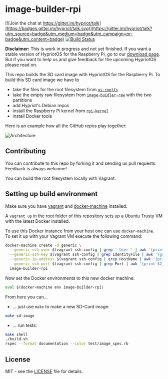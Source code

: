 # image-builder-rpi
[![Join the chat at https://gitter.im/hypriot/talk](https://badges.gitter.im/hypriot/talk.svg)](https://gitter.im/hypriot/talk?utm_source=badge&utm_medium=badge&utm_campaign=pr-badge&utm_content=badge)
[![Build Status](https://travis-ci.org/hypriot/image-builder-rpi.svg)](https://travis-ci.org/hypriot/image-builder-rpi)

**Disclaimer:** This is work in progress and not yet finished. If you want a stable version of HypriotOS for the Raspberry Pi, go to our [download page](http://blog.hypriot.com/downloads/). But if you want to help us and give feedback for the upcoming HypriotOS please read on.

This repo builds the SD card image with HypriotOS for the Raspberry Pi. To build this SD card image we have to

 * take the files for the root filesystem from [`os-rootfs`](https://github.com/hypriot/os-rootfs)
 * take the empty raw filesystem from [`image-buidler-raw`](https://github.com/hypriot/image-builder-raw) with the two partitions
 * add Hypriot's Debian repos
 * install the Raspberry Pi kernel from [`rpi-kernel`](https://github.com/hypriot/rpi-kernel)
 * install Docker tools

Here is an example how all the GitHub repos play together:

![Architecture](http://blog.hypriot.com/images/hypriotos-xxx/hypriotos_buildpipeline.jpg)

## Contributing

You can contribute to this repo by forking it and sending us pull requests. Feedback is always welcome!

You can build the root filesystem locally with Vagrant.

## Setting up build environment
Make sure you have [vagrant](https://docs.vagrantup.com/v2/installation/) and [docker-machine](https://docs.docker.com/machine/install-machine/) installed.

A `vagrant up` in the root folder of this repository sets up a Ubuntu Trusty VM with the latest Docker installed.

To use this Docker instance from your host one can use `docker-machine`.  
To set it up with your Vagrant VM execute the following command:

```bash
docker-machine create -d generic \
  --generic-ssh-user $(vagrant ssh-config | grep ' User ' | awk '{print $2}') \
  --generic-ssh-key $(vagrant ssh-config | grep IdentityFile | awk '{gsub(/"/, "", $2); print $2}') \
  --generic-ip-address $(vagrant ssh-config | grep HostName | awk '{print $2}') \
  --generic-ssh-port $(vagrant ssh-config | grep Port | awk '{print $2}') \
  image-builder-rpi
```

Now set the Docker environments to this new docker machine:

```bash
eval $(docker-machine env image-builder-rpi)
```

From here you can...
  - ... just use `make` to make a new SD-Card image:

```bash
make sd-image
```

  - ... run tests:
```bash
make shell
./build.sh
rspec --format documentation --color test/image_spec.rb
```

## License

MIT - see the [LICENSE](./LICENSE) file for details.

